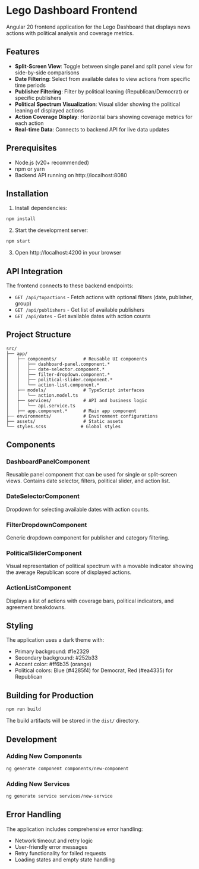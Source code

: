 # Lego Dashboard Frontend

Angular 20 frontend application for the Lego Dashboard that displays news actions with political analysis and coverage metrics.

## Features

- **Split-Screen View**: Toggle between single panel and split panel view for side-by-side comparisons
- **Date Filtering**: Select from available dates to view actions from specific time periods
- **Publisher Filtering**: Filter by political leaning (Republican/Democrat) or specific publishers
- **Political Spectrum Visualization**: Visual slider showing the political leaning of displayed actions
- **Action Coverage Display**: Horizontal bars showing coverage metrics for each action
- **Real-time Data**: Connects to backend API for live data updates

## Prerequisites

- Node.js (v20+ recommended)
- npm or yarn
- Backend API running on http://localhost:8080

## Installation

1. Install dependencies:
```bash
npm install
```

2. Start the development server:
```bash
npm start
```

3. Open http://localhost:4200 in your browser

## API Integration

The frontend connects to these backend endpoints:

- `GET /api/topactions` - Fetch actions with optional filters (date, publisher, group)
- `GET /api/publishers` - Get list of available publishers
- `GET /api/dates` - Get available dates with action counts

## Project Structure

```
src/
├── app/
│   ├── components/          # Reusable UI components
│   │   ├── dashboard-panel.component.*
│   │   ├── date-selector.component.*
│   │   ├── filter-dropdown.component.*
│   │   ├── political-slider.component.*
│   │   └── action-list.component.*
│   ├── models/              # TypeScript interfaces
│   │   └── action.model.ts
│   ├── services/            # API and business logic
│   │   └── api.service.ts
│   ├── app.component.*      # Main app component
├── environments/            # Environment configurations
├── assets/                  # Static assets
└── styles.scss             # Global styles
```

## Components

### DashboardPanelComponent
Reusable panel component that can be used for single or split-screen views. Contains date selector, filters, political slider, and action list.

### DateSelectorComponent
Dropdown for selecting available dates with action counts.

### FilterDropdownComponent
Generic dropdown component for publisher and category filtering.

### PoliticalSliderComponent
Visual representation of political spectrum with a movable indicator showing the average Republican score of displayed actions.

### ActionListComponent
Displays a list of actions with coverage bars, political indicators, and agreement breakdowns.

## Styling

The application uses a dark theme with:
- Primary background: #1e2329
- Secondary background: #252b33
- Accent color: #ff6b35 (orange)
- Political colors: Blue (#4285f4) for Democrat, Red (#ea4335) for Republican

## Building for Production

```bash
npm run build
```

The build artifacts will be stored in the `dist/` directory.

## Development

### Adding New Components

```bash
ng generate component components/new-component
```

### Adding New Services

```bash
ng generate service services/new-service
```

## Error Handling

The application includes comprehensive error handling:
- Network timeout and retry logic
- User-friendly error messages
- Retry functionality for failed requests
- Loading states and empty state handling